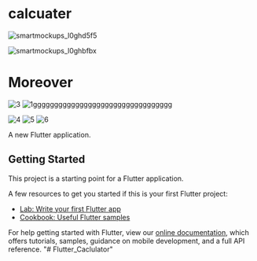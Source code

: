 # calcuater

![smartmockups_l0ghd5f5](https://user-images.githubusercontent.com/67365371/157005695-b91b5837-2a13-4745-bb40-ffbc269eb2c9.jpg)


![smartmockups_l0ghbfbx](https://user-images.githubusercontent.com/67365371/157005746-7b29d4bd-fbcd-45d9-9877-2d29d8d18803.jpg)


# Moreover
![3](https://user-images.githubusercontent.com/67365371/156846978-4f516a68-a67c-4a5a-acc8-5922d68dc1ef.PNG)
![1ggggggggggggggggggggggggggggggggg](https://user-images.githubusercontent.com/67365371/156847660-3ae0fe6b-96b2-410b-8062-b994ab971854.PNG)

![4](https://user-images.githubusercontent.com/67365371/156846986-0fbb8678-e798-44e4-b91b-6dc17429d0d2.PNG)
![5](https://user-images.githubusercontent.com/67365371/156846993-bf5a004a-b862-4b11-98a4-076737a89366.PNG)
![6](https://user-images.githubusercontent.com/67365371/156847011-9c7ac025-c256-40a0-8215-e04a1f590639.PNG)



A new Flutter application.

## Getting Started

This project is a starting point for a Flutter application.

A few resources to get you started if this is your first Flutter project:

- [Lab: Write your first Flutter app](https://flutter.dev/docs/get-started/codelab)
- [Cookbook: Useful Flutter samples](https://flutter.dev/docs/cookbook)

For help getting started with Flutter, view our
[online documentation](https://flutter.dev/docs), which offers tutorials,
samples, guidance on mobile development, and a full API reference.
"# Flutter_Caclulator" 
